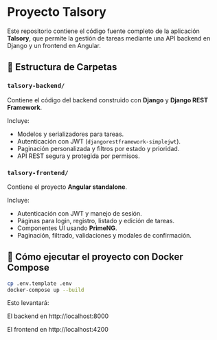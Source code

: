 # Proyecto Talsory

Este repositorio contiene el código fuente completo de la aplicación **Talsory**, que permite la gestión de tareas mediante una API backend en Django y un frontend en Angular.

## 📁 Estructura de Carpetas

### `talsory-backend/`
Contiene el código del backend construido con **Django** y **Django REST Framework**.

Incluye:
- Modelos y serializadores para tareas.
- Autenticación con JWT (`djangorestframework-simplejwt`).
- Paginación personalizada y filtros por estado y prioridad.
- API REST segura y protegida por permisos.

### `talsory-frontend/`
Contiene el proyecto **Angular standalone**.

Incluye:
- Autenticación con JWT y manejo de sesión.
- Páginas para login, registro, listado y edición de tareas.
- Componentes UI usando **PrimeNG**.
- Paginación, filtrado, validaciones y modales de confirmación.


## 🚀 Cómo ejecutar el proyecto con Docker Compose


```bash
cp .env.template .env
docker-compose up --build
```
Esto levantará:

El backend en http://localhost:8000

El frontend en http://localhost:4200

